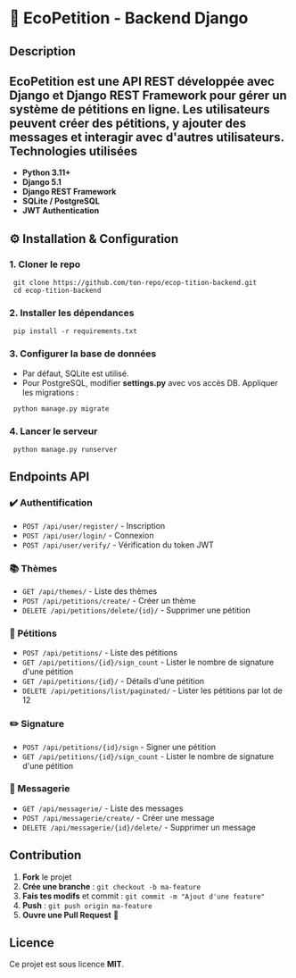 🍃 EcoPetition - Backend Django
============================
Description
-----------
EcoPetition est une API REST développée avec **Django** et **Django REST Framework** pour gérer un système de pétitions en ligne. Les utilisateurs peuvent créer des pétitions, y ajouter des messages et interagir avec d'autres utilisateurs.
Technologies utilisées
----------------------

-   **Python 3.11+**
-   **Django 5.1**
-   **Django REST Framework**
-   **SQLite / PostgreSQL**
-   **JWT Authentication**

⚙️ Installation & Configuration
----------------------------
### 1\. Cloner le repo
```
 git clone https://github.com/ton-repo/ecop-tition-backend.git
 cd ecop-tition-backend
```

### 2\. Installer les dépendances
```
 pip install -r requirements.txt
```
### 3\. Configurer la base de données
-   Par défaut, SQLite est utilisé.
-   Pour PostgreSQL, modifier **settings.py** avec vos accès DB.
Appliquer les migrations :
```
 python manage.py migrate
```

### 4\. Lancer le serveur
```
 python manage.py runserver
```

 Endpoints API
-------------
### ✔️ Authentification
-   `POST /api/user/register/` - Inscription
-   `POST /api/user/login/` - Connexion
-   `POST /api/user/verify/` - Vérification du token JWT

### 📚 Thèmes
-   `GET /api/themes/` - Liste des thèmes
-   `POST /api/petitions/create/` - Créer un thème
-   `DELETE /api/petitions/delete/{id}/` - Supprimer une pétition
  
### 📝 Pétitions
-   `POST /api/petitions/` - Liste des pétitions
-   `GET /api/petitions/{id}/sign_count` - Lister le nombre de signature d'une pétition
-   `GET /api/petitions/{id}/` - Détails d'une pétition
-   `DELETE /api/petitions/list/paginated/` - Lister les pétitions par lot de 12

### ✏️ Signature
-   `POST /api/petitions/{id}/sign` - Signer une pétition
-   `GET /api/petitions/{id}/sign_count` - Lister le nombre de signature d'une pétition

### 📩 Messagerie
-   `GET /api/messagerie/` - Liste des messages
-   `POST /api/messagerie/create/` - Créer une message
-   `DELETE /api/messagerie/{id}/delete/` - Supprimer un message

Contribution
------------
1.  **Fork** le projet
2.  **Crée une branche** : `git checkout -b ma-feature`
3.  **Fais tes modifs** et commit : `git commit -m "Ajout d'une feature"`
4.  **Push** : `git push origin ma-feature`
5.  **Ouvre une Pull Request** 🚀

Licence
-------
Ce projet est sous licence **MIT**.

